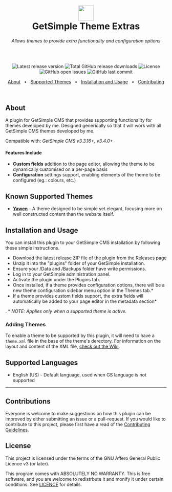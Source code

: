<h1 align="center">
	<img src="http://get-simple.info/data/uploads/getsimple-logo-2.png" style="height:48px" /><br />
	GetSimple Theme Extras
</h1>
<h6 align="center">Allows themes to provide extra functionality and configuration options</h6>

<!-- This is intentional to create blank space -->
<p>&nbsp;</p>

<p align="center">
	<img src="https://img.shields.io/github/v/release/johnstray/gs-plugin-ThemeExtras?label=latest%20release" alt="Latest release version" />
	<img src="https://img.shields.io/github/downloads/johnstray/gs-plugin-ThemeExtras/total" alt="Total GitHub release downloads" />
	<img src="https://img.shields.io/github/license/johnstray/gs-plugin-ThemeExtras" alt="License" />
	<img src="https://img.shields.io/github/issues-raw/johnstray/gs-plugin-ThemeExtras?logo=github" alt="GitHub open issues" />
	<img src="https://img.shields.io/github/last-commit/johnstray/gs-plugin-ThemeExtras?logo=github" alt="GitHub last commit" />
</p>

<p align="center">
	<a href="#about">About</a> &nbsp;&nbsp;&bull;&nbsp;&nbsp;
	<a href="#known-supported-themes">Supported Themes</a> &nbsp;&nbsp;&bull;&nbsp;&nbsp;
	<a href="#installation-and-usage">Installation and Usage</a> &nbsp;&nbsp;&bull;&nbsp;&nbsp;
	<a href="#contributing">Contributing</a>
</p>

<!-- This is intentional to create blank space -->
<p>&nbsp;</p>

## About
A plugin for GetSimple CMS that provides supporting functionality for themes developed by me. Designed generically so that it will work with all GetSimple CMS themes developed by me.

Compatible with: _GetSimple CMS v3.3.16+, v3.4.0+_

#### Features Include
- __Custom fields__ addition to the page editor, allowing the theme to be dynamically customised on a per-page basis
- __Configuration__ settings support, enabling elements of the theme to be configured (eg.: colours, etc.)

## Known Supported Themes
- [__Yawen__](https://github.com/johnstray/gs-theme-yawen) - A theme designed to be simple yet elegant, focusing more on well constructed content than the website itself.

## Installation and Usage
You can install this plugin to your GetSimple CMS installation by following these simple instructions.

- Download the latest release ZIP file of the plugin from the Releases page
- Unzip it into the "plugins" folder of your GetSimple installation.
- Ensure your /Data and /Backups folder have write permissions.
- Log in to your GetSimple administration panel.
- Activate the plugin under the Plugins tab.
- Once installed, if a theme provides configuration options, there will be a new theme configuration sidebar menu option in the Themes tab.*
- If a theme provides custom fields support, the extra fields will automatically be added to your page editor in the metadata section*

. * _NOTE: Applies only when a supported theme is active._

### Adding Themes
To enable a theme to be supported by this plugin, it will need to have a `theme.xml` file in the base of the theme's derectory. For information on the layout and content of the XML file, <a href="https://github.com/johnstray/gs-plugin-ThemeExtras/wiki/">check out the Wiki</a>.

## Supported Languages
- English (US) - Default language, used when GS language is not supported

---

## Contributions
Everyone is welcome to make suggestions on how this plugin can be improved by either submitting an issue or a pull-request. If you would like to contribute to this project, please first have a read of the [Contributing Guidelines](.github/CONTRIBUTING.md).

## License
This project is licensed under the terms of the GNU Affero General Public Licence v3 (or later).

This program comes with ABSOLUTELY NO WARRANTY. This is free software, and you are welcome to redistrbute it and monify it under certain conditions. See [LICENCE](LICENCE) for details.
